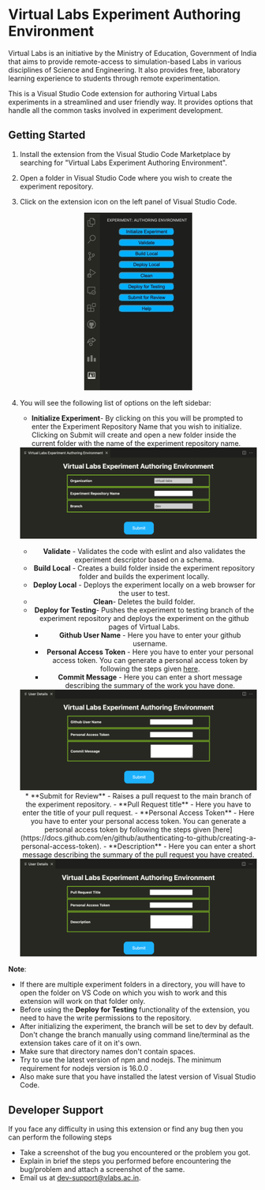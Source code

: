 # Virtual Labs Experiment Authoring Environment

Virtual Labs is an initiative by the Ministry of Education, Government of India that aims to provide remote-access to simulation-based Labs in various disciplines of Science and Engineering. It also provides free, laboratory learning experience to students through remote experimentation.

This is a Visual Studio Code extension for authoring Virtual Labs experiments in a streamlined and user friendly way. It provides options that handle all the common tasks involved in experiment development.
## Getting Started

1. Install the extension from the Visual Studio Code Marketplace by searching for "Virtual Labs Experiment Authoring Environment".
2. Open a folder in Visual Studio Code where you wish to create the experiment repository.
3. Click on the extension icon on the left panel of Visual Studio Code.

    <center><img src="https://raw.githubusercontent.com/virtual-labs/tool-vscode-plugin/main/images/sidebar.png"<br> </center>


4. You will see the following list of options on the left sidebar:
    * **Initialize Experiment**- By clicking on this you will be prompted to enter the Experiment Repository Name that you wish to initialize. Clicking on Submit will create and open a new folder inside the current folder with the name of the experiment repository name.
    <center><img src="https://raw.githubusercontent.com/virtual-labs/tool-vscode-plugin/main/images/clone.png"<br</center>
        
    * **Validate** - Validates the code with eslint and also validates the experiment descriptor based on a schema.
    * **Build Local** - Creates a build folder inside the experiment repository folder and builds the experiment locally.
    * **Deploy Local** - Deploys the experiment locally on a web browser for the user to test.
    * **Clean**- Deletes the build folder.
    * **Deploy for Testing**- Pushes the experiment to testing branch of the experiment repository and deploys the experiment on the github pages of Virtual Labs.
        - **Github User Name** - Here you have to enter your github username.
        - **Personal Access Token** - Here you have to enter your personal access token. You can generate a personal access token by following the steps given [here](https://docs.github.com/en/github/authenticating-to-github/creating-a-personal-access-token).
        - **Commit Message** - Here you can enter a short message describing the summary of the work you have done.
    <center><img src="https://raw.githubusercontent.com/virtual-labs/tool-vscode-plugin/main/images/deploy.png"<br</center>
    * **Submit for Review** - Raises a pull request to the main branch of the experiment repository.
        - **Pull Request title** - Here you have to enter the title of your pull request.
        - **Personal Access Token** - Here you have to enter your personal access token. You can generate a personal access token by following the steps given [here](https://docs.github.com/en/github/authenticating-to-github/creating-a-personal-access-token).
        - **Description** - Here you can enter a short message describing the summary of the pull request you have created.
    <center><img src="https://raw.githubusercontent.com/virtual-labs/tool-vscode-plugin/main/images/pR.png"<br</center>
    

**Note**: 
- If there are multiple experiment folders in a directory, you will have to open the folder on VS Code on which you wish to work and this extension will work on that folder only.
- Before using the **Deploy for Testing** functionality of the extension, you need to have the write permissions to the repository.
- After initializing the experiment, the branch will be set to dev by default. Don't change the branch manually using command line/terminal as the extension takes care of it on it's own.
- Make sure that directory names don't contain spaces.
- Try to use the latest version of npm and nodejs. The minimum requirement for nodejs version is 16.0.0 .
- Also make sure that you have installed the latest version of Visual Studio Code.

## Developer Support

If you face any difficulty in using this extension or find any bug then you can perform the following steps
- Take a screenshot of the bug you encountered or the problem you got.
- Explain in brief the steps you performed before encountering the bug/problem and attach a screenshot of the same.
- Email us at [dev-support@vlabs.ac.in](dev-support@vlabs.ac.in).
